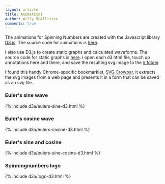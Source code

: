 ```yaml
---
layout: article
title: Animations
author: Willy McAllister
comments: true
---
```


The animations for Spinning Numbers are created with the Javascript library [D3.js](https://d3js.org). The source code for animations is [here](https://github.com/willymcallister/spinningnumbers/tree/master/_articles/d3a).

I also use D3.js to create static graphs and calculated waveforms. The source code for static graphs is [here](https://github.com/willymcallister/spinningnumbers/tree/master/assets/d3). I open each d3 html file, touch up annotations here and there, and save the resulting svg image to the [i/ folder](https://github.com/willymcallister/willymcallister.github.io/tree/master/i). 

I found this handy Chrome-specific bookmarklet, [SVG Crowbar](https://nytimes.github.io/svg-crowbar/). It extracts the svg images from a web page and presents it in a form that can be saved as an svg file.  

### Euler's sine wave  

{% include d3a/eulers-sine-d3.html %}

### Euler's cosine wave

{% include d3a/eulers-cosine-d3.html %}

### Euler's sine and cosine  

{% include d3a/eulers-sine-cosine-d3.html %}

### Spinningnumbers logo  

{% include d3a/logo-d3.html %}


